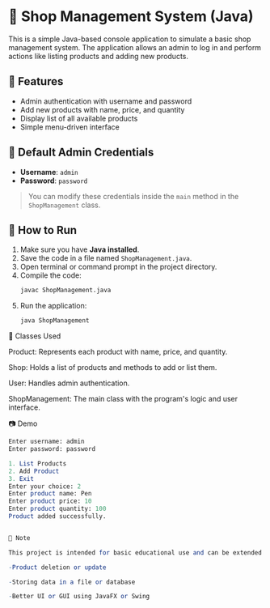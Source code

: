 # 🛒 Shop Management System (Java)

This is a simple Java-based console application to simulate a basic shop management system. The application allows an admin to log in and perform actions like listing products and adding new products.

## 📌 Features

- Admin authentication with username and password
- Add new products with name, price, and quantity
- Display list of all available products
- Simple menu-driven interface

## 🔐 Default Admin Credentials

- **Username**: `admin`
- **Password**: `password`

> You can modify these credentials inside the `main` method in the `ShopManagement` class.

## 🚀 How to Run

1. Make sure you have **Java installed**.
2. Save the code in a file named `ShopManagement.java`.
3. Open terminal or command prompt in the project directory.
4. Compile the code:
   ```bash
   javac ShopManagement.java

5. Run the application:
   ```bash
   java ShopManagement

📂 Classes Used

Product: Represents each product with name, price, and quantity.

Shop: Holds a list of products and methods to add or list them.

User: Handles admin authentication.

ShopManagement: The main class with the program's logic and user interface.

📷 Demo

   ```mathematica
   Enter username: admin
   Enter password: password

   1. List Products
   2. Add Product
   3. Exit
   Enter your choice: 2
   Enter product name: Pen
   Enter product price: 10
   Enter product quantity: 100
   Product added successfully.


📌 Note

This project is intended for basic educational use and can be extended to include more features like:

-Product deletion or update

-Storing data in a file or database

-Better UI or GUI using JavaFX or Swing
